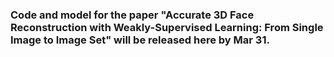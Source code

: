 ### Code and model for the paper "Accurate 3D Face Reconstruction with Weakly-Supervised Learning: From Single Image to Image Set" will be released here by Mar 31.



